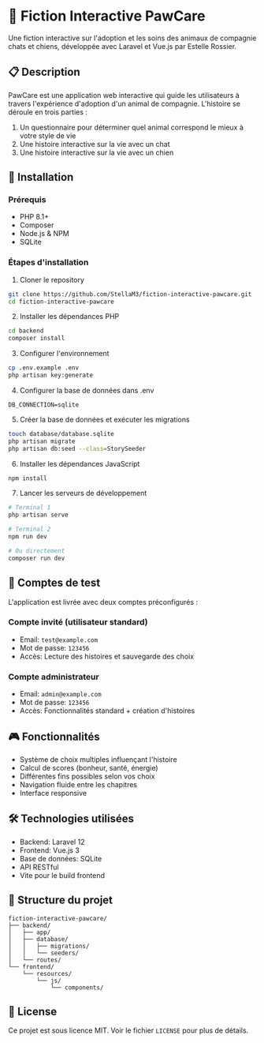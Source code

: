 # 🐾 Fiction Interactive PawCare

Une fiction interactive sur l'adoption et les soins des animaux de compagnie chats et chiens, développée avec Laravel et Vue.js par Estelle Rossier.

## 📋 Description

PawCare est une application web interactive qui guide les utilisateurs à travers l'expérience d'adoption d'un animal de compagnie. L'histoire se déroule en trois parties :
1. Un questionnaire pour déterminer quel animal correspond le mieux à votre style de vie
2. Une histoire interactive sur la vie avec un chat
3. Une histoire interactive sur la vie avec un chien

## 🔧 Installation

### Prérequis
- PHP 8.1+
- Composer
- Node.js & NPM
- SQLite 

### Étapes d'installation

1. Cloner le repository
```bash
git clone https://github.com/StellaM3/fiction-interactive-pawcare.git
cd fiction-interactive-pawcare
```

2. Installer les dépendances PHP
```bash
cd backend
composer install
```

3. Configurer l'environnement
```bash
cp .env.example .env
php artisan key:generate
```

4. Configurer la base de données dans .env
```
DB_CONNECTION=sqlite
```

5. Créer la base de données et exécuter les migrations
```bash
touch database/database.sqlite
php artisan migrate
php artisan db:seed --class=StorySeeder
```

6. Installer les dépendances JavaScript
```bash
npm install
```

7. Lancer les serveurs de développement
```bash
# Terminal 1
php artisan serve

# Terminal 2
npm run dev

# Ou directement
composer run dev
```

## 👤 Comptes de test

L'application est livrée avec deux comptes préconfigurés :

### Compte invité (utilisateur standard)
- Email: `test@example.com`
- Mot de passe: `123456`
- Accès: Lecture des histoires et sauvegarde des choix

### Compte administrateur
- Email: `admin@example.com`
- Mot de passe: `123456`
- Accès: Fonctionnalités standard + création d'histoires


## 🎮 Fonctionnalités

- Système de choix multiples influençant l'histoire
- Calcul de scores (bonheur, santé, énergie)
- Différentes fins possibles selon vos choix
- Navigation fluide entre les chapitres
- Interface responsive

## 🛠 Technologies utilisées

- Backend: Laravel 12
- Frontend: Vue.js 3
- Base de données: SQLite
- API RESTful
- Vite pour le build frontend

## 📝 Structure du projet

```
fiction-interactive-pawcare/
├── backend/
│   ├── app/
│   ├── database/
│   │   ├── migrations/
│   │   └── seeders/
│   └── routes/
└── frontend/
    └── resources/
        └── js/
            └── components/
```

## 📄 License

Ce projet est sous licence MIT. Voir le fichier `LICENSE` pour plus de détails.
